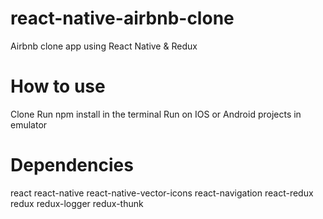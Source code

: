 # react-native-airbnb-clone
 Airbnb clone app using React Native & Redux
 
# How to use
 Clone
 Run npm install in the terminal
 Run on IOS or Android projects in emulator

# Dependencies
 react
 react-native
 react-native-vector-icons
 react-navigation
 react-redux
 redux
 redux-logger
 redux-thunk
